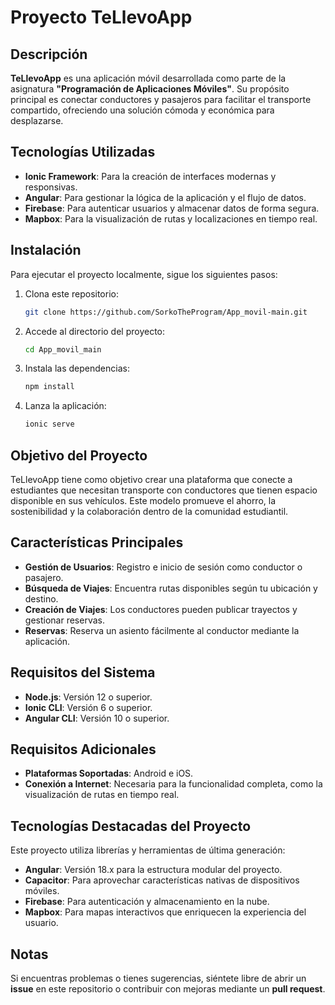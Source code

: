 
# Proyecto TeLlevoApp

## Descripción  
**TeLlevoApp** es una aplicación móvil desarrollada como parte de la asignatura **"Programación de Aplicaciones Móviles"**. Su propósito principal es conectar conductores y pasajeros para facilitar el transporte compartido, ofreciendo una solución cómoda y económica para desplazarse.

## Tecnologías Utilizadas  
- **Ionic Framework**: Para la creación de interfaces modernas y responsivas.  
- **Angular**: Para gestionar la lógica de la aplicación y el flujo de datos.  
- **Firebase**: Para autenticar usuarios y almacenar datos de forma segura.  
- **Mapbox**: Para la visualización de rutas y localizaciones en tiempo real.

## Instalación  
Para ejecutar el proyecto localmente, sigue los siguientes pasos:

1. Clona este repositorio:  
   ```bash
   git clone https://github.com/SorkoTheProgram/App_movil-main.git
   ```
2. Accede al directorio del proyecto:  
   ```bash
   cd App_movil_main
   ```
3. Instala las dependencias:  
   ```bash
   npm install
   ```
4. Lanza la aplicación:  
   ```bash
   ionic serve
   ```

## Objetivo del Proyecto  
TeLlevoApp tiene como objetivo crear una plataforma que conecte a estudiantes que necesitan transporte con conductores que tienen espacio disponible en sus vehículos. Este modelo promueve el ahorro, la sostenibilidad y la colaboración dentro de la comunidad estudiantil.

## Características Principales  
- **Gestión de Usuarios**: Registro e inicio de sesión como conductor o pasajero.  
- **Búsqueda de Viajes**: Encuentra rutas disponibles según tu ubicación y destino.  
- **Creación de Viajes**: Los conductores pueden publicar trayectos y gestionar reservas.  
- **Reservas**: Reserva un asiento fácilmente al conductor mediante la aplicación.  

## Requisitos del Sistema  
- **Node.js**: Versión 12 o superior.  
- **Ionic CLI**: Versión 6 o superior.  
- **Angular CLI**: Versión 10 o superior.  

## Requisitos Adicionales  
- **Plataformas Soportadas**: Android e iOS.  
- **Conexión a Internet**: Necesaria para la funcionalidad completa, como la visualización de rutas en tiempo real.  

## Tecnologías Destacadas del Proyecto  
Este proyecto utiliza librerías y herramientas de última generación:  
- **Angular**: Versión 18.x para la estructura modular del proyecto.  
- **Capacitor**: Para aprovechar características nativas de dispositivos móviles.  
- **Firebase**: Para autenticación y almacenamiento en la nube.  
- **Mapbox**: Para mapas interactivos que enriquecen la experiencia del usuario.

## Notas  
Si encuentras problemas o tienes sugerencias, siéntete libre de abrir un **issue** en este repositorio o contribuir con mejoras mediante un **pull request**.
